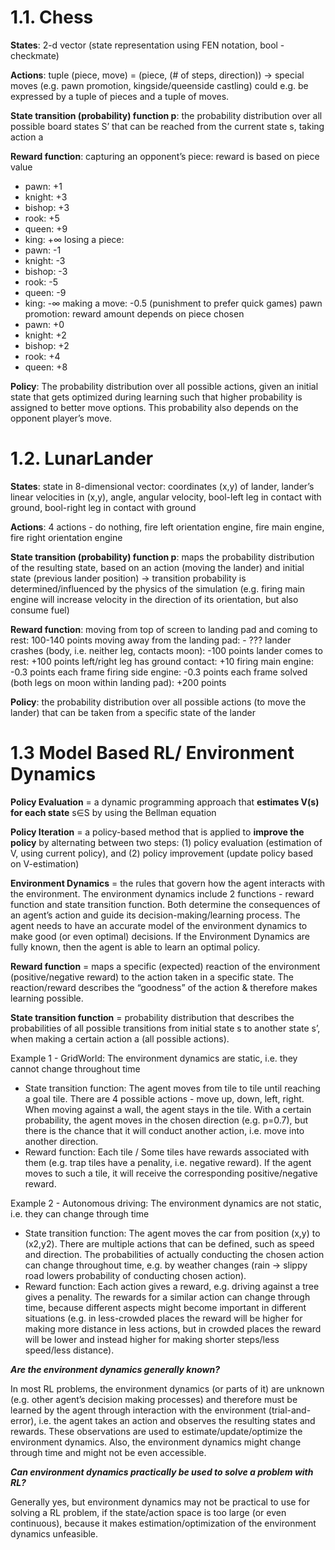 # 1.1. Chess

**States**: 2-d vector (state representation using FEN notation, bool - checkmate)

**Actions**: tuple (piece, move) = (piece, (# of steps, direction))
-> special moves (e.g. pawn promotion, kingside/queenside castling) could e.g. be expressed by a tuple of pieces and a tuple of moves.

**State transition (probability) function p**: the probability distribution over all possible board states S’ that can be reached from the current state s, taking action a

**Reward function**:
capturing an opponent’s piece: reward is based on piece value
- pawn: +1
- knight: +3
- bishop: +3
- rook: +5
- queen: +9
- king: +∞
losing a piece:
- pawn: -1
- knight: -3
- bishop: -3
- rook: -5
- queen: -9
- king: -∞
making a move: -0.5 (punishment to prefer quick games)
pawn promotion: reward amount depends on piece chosen
- pawn: +0
- knight: +2
- bishop: +2
- rook: +4
- queen: +8

**Policy**: The probability distribution over all possible actions, given an initial state that gets optimized during learning such that higher probability is assigned to better move options. This probability also depends on the opponent player’s move.

# 1.2. LunarLander
 
**States**: 
state in 8-dimensional vector: coordinates (x,y) of lander, lander’s linear velocities in (x,y), angle, angular velocity, bool-left leg in contact with ground, bool-right leg in contact with ground

**Actions**: 4 actions - do nothing, fire left orientation engine, fire main engine, fire right orientation engine

**State transition (probability) function p**: maps the probability distribution of the resulting state, based on an action (moving the lander) and initial state (previous lander position)
-> transition probability is determined/influenced by the physics of the simulation (e.g. firing main engine will increase velocity in the direction of its orientation, but also consume fuel)

**Reward function**:
moving from top of screen to landing pad and coming to rest: 100-140 points
moving away from the landing pad: - ???
lander crashes (body, i.e. neither leg, contacts moon):  -100 points
lander comes to rest: +100 points
left/right leg has ground contact: +10
firing main engine: -0.3 points each frame
firing side engine: -0.3 points each frame
solved (both legs on moon within landing pad): +200 points

**Policy**: the probability distribution over all possible actions (to move the lander) that can be taken from a specific state of the lander

# 1.3 Model Based RL/ Environment Dynamics

**Policy Evaluation** = a dynamic programming approach that **estimates V(s) for each state** s∈S by using the Bellman equation

**Policy Iteration** = a policy-based method that is applied to **improve the policy** by alternating between two steps: (1) policy evaluation (estimation of V, using current policy), and (2) policy improvement (update policy based on V-estimation)

**Environment Dynamics** = the rules that govern how the agent interacts with the environment. The environment dynamics include 2 functions -  reward function and state transition function. Both determine the consequences of an agent’s action and guide its decision-making/learning process. The agent needs to have an accurate model of the environment dynamics to make good (or even optimal) decisions.
If the Environment Dynamics are fully known, then the agent is able to learn an optimal policy. 

**Reward function** = maps a specific (expected) reaction of the environment (positive/negative reward) to the action taken in a specific state. The reaction/reward describes the “goodness” of the action & therefore makes learning possible.

**State transition function** = probability distribution that describes the probabilities of all possible transitions from initial state s to another state s’, when making a certain action a (all possible actions). 

Example 1 - GridWorld: The environment dynamics are static, i.e. they cannot change throughout time
- State transition function: The agent moves from tile to tile until reaching a goal tile. There are 4 possible actions - move up, down, left, right. When moving against a wall, the agent stays in the tile. With a certain probability, the agent moves in the chosen direction (e.g. p=0.7), but there is the chance that it will conduct another action, i.e. move into another direction.
- Reward function: Each tile / Some tiles have rewards associated with them (e.g. trap tiles have a penality, i.e. negative reward). If the agent moves to such a tile, it will receive the corresponding positive/negative reward.

Example 2 - Autonomous driving: The environment dynamics are not static, i.e. they can change through time
- State transition function: The agent moves the car from position (x,y) to (x2,y2). There are multiple actions that can be defined, such as speed and direction. The probabilities of actually conducting the chosen action can change throughout time, e.g. by weather changes (rain -> slippy road lowers probability of conducting chosen action).
- Reward function: Each action gives a reward, e.g. driving against a tree gives a penality. The rewards for a similar action can change through time, because different aspects might become important in different situations (e.g. in less-crowded places the reward will be higher for making more distance in less actions, but in crowded places the reward will be lower and instead higher for making shorter steps/less speed/less distance).

**_Are the environment dynamics generally known?_**

In most RL problems, the environment dynamics (or parts of it) are unknown (e.g. other agent’s decision making processes) and therefore must be learned by the agent through interaction with the environment (trial-and-error), i.e. the agent takes an action and observes the resulting states and rewards. These observations are used to estimate/update/optimize the environment dynamics.
Also, the environment dynamics might change through time and might not be even accessible.

**_Can environment dynamics practically be used to solve a problem with RL?_**

Generally yes, but environment dynamics may not be practical to use for solving a RL problem, if the state/action space is too large (or even continuous), because it makes estimation/optimization of the environment dynamics unfeasible. 
